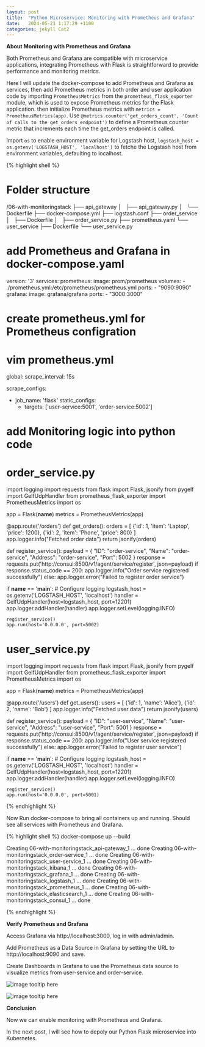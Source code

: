 ```yaml
---
layout: post
title:  "Python Microservice: Monitoring with Prometheus and Grafana"
date:   2024-05-21 1:17:29 +1100
categories: jekyll Cat2
---
```


<b> About Monitoring with Prometheus and Grafana</b>

Both Prometheus and Grafana are compatible with microservice applications, integrating Prometheus with Flask is straightforward to provide performance and monitoring metrics.

Here I will update the docker-compose to add Prometheus and Grafana as services, then add Prometheus metrics in both order and user application code by importing `PrometheusMetrics` from the `prometheus_flask_exporter` module, which is used to expose Prometheus metrics for the Flask application. then initialize Prometheus metrics with `metrics = PrometheusMetrics(app)`. Use `@metrics.counter('get_orders_count', 'Count of calls to the get_orders endpoint')` to define a Prometheus counter metric that increments each time the get_orders endpoint is called.

Import `os` to enable environment variable for Logstash host, `logstash_host = os.getenv('LOGSTASH_HOST', 'localhost')` to fetche the Logstash host from environment variables, defaulting to localhost.


{% highlight shell %}
# Folder structure
/06-with-monitoringstack
├── api_gateway
│   ├── api_gateway.py
│   └── Dockerfile
├── docker-compose.yml
├── logstash.conf
├── order_service
│   ├── Dockerfile
│   ├── order_service.py
├── prometheus.yaml
└── user_service
    ├── Dockerfile
    └── user_service.py

# add Prometheus and Grafana in docker-compose.yaml
version: '3'
services:
  prometheus:
    image: prom/prometheus
    volumes:
      - ./prometheus.yml:/etc/prometheus/prometheus.yml
    ports:
      - "9090:9090"
  grafana:
    image: grafana/grafana
    ports:
      - "3000:3000"

# create prometheus.yml for Prometheus configration
# vim prometheus.yml
global:
  scrape_interval: 15s

scrape_configs:
  - job_name: 'flask'
    static_configs:
      - targets: ['user-service:5001', 'order-service:5002']

# add Monitoring logic into python code 

# order_service.py
import logging
import requests
from flask import Flask, jsonify
from pygelf import GelfUdpHandler
from prometheus_flask_exporter import PrometheusMetrics
import os

app = Flask(__name__)
metrics = PrometheusMetrics(app)

@app.route('/orders')
def get_orders():
    orders = [
        {'id': 1, 'item': 'Laptop', 'price': 1200},
        {'id': 2, 'item': 'Phone', 'price': 800}
    ]
    app.logger.info("Fetched order data")
    return jsonify(orders)

def register_service():
    payload = {
        "ID": "order-service",
        "Name": "order-service",
        "Address": "order-service",
        "Port": 5002
    }
    response = requests.put('http://consul:8500/v1/agent/service/register', json=payload)
    if response.status_code == 200:
        app.logger.info("Order service registered successfully")
    else:
        app.logger.error("Failed to register order service")

if __name__ == '__main__':
    # Configure logging
    logstash_host = os.getenv('LOGSTASH_HOST', 'localhost')
    handler = GelfUdpHandler(host=logstash_host, port=12201)
    app.logger.addHandler(handler)
    app.logger.setLevel(logging.INFO)
    
    register_service()
    app.run(host='0.0.0.0', port=5002)


# user_service.py
import logging
import requests
from flask import Flask, jsonify
from pygelf import GelfUdpHandler
from prometheus_flask_exporter import PrometheusMetrics
import os

app = Flask(__name__)
metrics = PrometheusMetrics(app)

@app.route('/users')
def get_users():
    users = [
        {'id': 1, 'name': 'Alice'},
        {'id': 2, 'name': 'Bob'}
    ]
    app.logger.info("Fetched user data")
    return jsonify(users)

def register_service():
    payload = {
        "ID": "user-service",
        "Name": "user-service",
        "Address": "user-service",
        "Port": 5001
    }
    response = requests.put('http://consul:8500/v1/agent/service/register', json=payload)
    if response.status_code == 200:
        app.logger.info("User service registered successfully")
    else:
        app.logger.error("Failed to register user service")

if __name__ == '__main__':
    # Configure logging
    logstash_host = os.getenv('LOGSTASH_HOST', 'localhost')
    handler = GelfUdpHandler(host=logstash_host, port=12201)
    app.logger.addHandler(handler)
    app.logger.setLevel(logging.INFO)
    
    register_service()
    app.run(host='0.0.0.0', port=5001)

{% endhighlight %}

Now Run docker-compose to bring all containers up and running. Should see all services with Prometheus and Grafana.


{% highlight shell %}
docker-compose up --build

Creating 06-with-monitoringstack_api-gateway_1   ... done
Creating 06-with-monitoringstack_order-service_1 ... done
Creating 06-with-monitoringstack_user-service_1  ... done
Creating 06-with-monitoringstack_kibana_1        ... done
Creating 06-with-monitoringstack_grafana_1       ... done
Creating 06-with-monitoringstack_logstash_1      ... done
Creating 06-with-monitoringstack_prometheus_1    ... done
Creating 06-with-monitoringstack_elasticsearch_1 ... done
Creating 06-with-monitoringstack_consul_1        ... done

{% endhighlight %}

<b> Verify Prometheus and Grafana</b>

Access Grafana via http://localhost:3000, log in with admin/admin. 

Add Prometheus as a Data Source in Grafana by setting the URL to http://localhost:9090 and save.

Create Dashboards in Grafana to use the Prometheus data source to visualize metrics from user-service and order-service.

![image tooltip here](/assets/flask10.png)

![image tooltip here](/assets/flask9.png)

<b> Conclusion</b>

Now we can enable monitoring with Prometheus and Grafana.

In the next post, I will see how to depoly our Python Flask microservice into Kubernetes. 